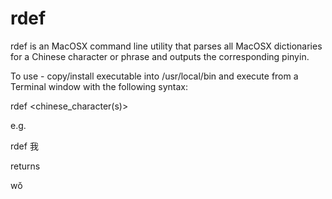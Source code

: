 rdef
====

rdef is an MacOSX command line utility that parses all MacOSX dictionaries for a Chinese character or phrase and outputs the corresponding pinyin.

To use - copy/install executable into /usr/local/bin and execute from a Terminal window with the following syntax:

rdef <chinese_character(s)>

e.g.

rdef 我

returns

wǒ


